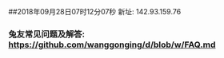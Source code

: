 ##2018年09月28日07时12分07秒 新址: 142.93.159.76
### 兔友常见问题及解答: https://github.com/wanggonging/d/blob/w/FAQ.md
